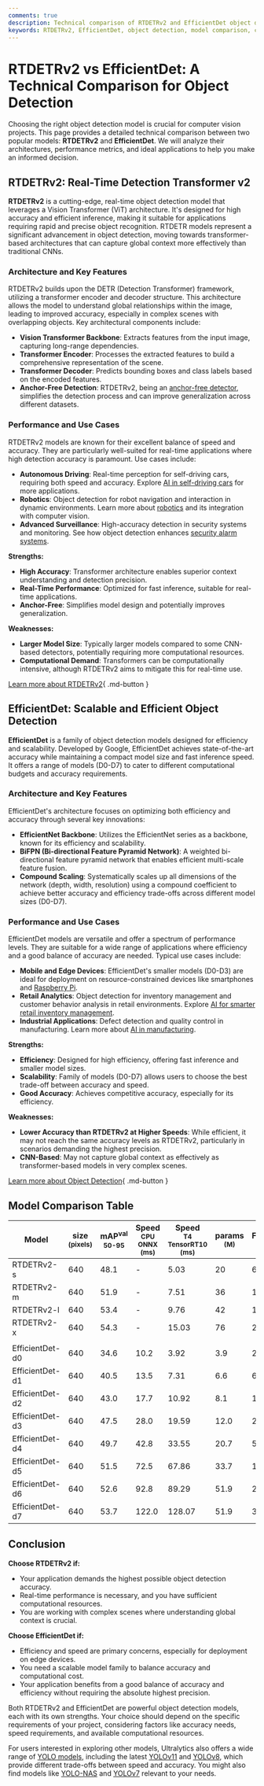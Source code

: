 ```yaml
---
comments: true
description: Technical comparison of RTDETRv2 and EfficientDet object detection models, including architecture, performance, and use cases.
keywords: RTDETRv2, EfficientDet, object detection, model comparison, computer vision, Ultralytics
---
```


# RTDETRv2 vs EfficientDet: A Technical Comparison for Object Detection

Choosing the right object detection model is crucial for computer vision projects. This page provides a detailed technical comparison between two popular models: **RTDETRv2** and **EfficientDet**. We will analyze their architectures, performance metrics, and ideal applications to help you make an informed decision.

<script async src="https://cdn.jsdelivr.net/npm/chart.js@3.9.1/dist/chart.min.js"></script>
<script defer src="../../javascript/benchmark.js"></script>

<canvas id="modelComparisonChart" width="1024" height="400" active-models='["RTDETRv2", "EfficientDet"]'></canvas>

## RTDETRv2: Real-Time Detection Transformer v2

**RTDETRv2** is a cutting-edge, real-time object detection model that leverages a Vision Transformer (ViT) architecture. It's designed for high accuracy and efficient inference, making it suitable for applications requiring rapid and precise object recognition. RTDETR models represent a significant advancement in object detection, moving towards transformer-based architectures that can capture global context more effectively than traditional CNNs.

### Architecture and Key Features

RTDETRv2 builds upon the DETR (Detection Transformer) framework, utilizing a transformer encoder and decoder structure. This architecture allows the model to understand global relationships within the image, leading to improved accuracy, especially in complex scenes with overlapping objects. Key architectural components include:

- **Vision Transformer Backbone**: Extracts features from the input image, capturing long-range dependencies.
- **Transformer Encoder**: Processes the extracted features to build a comprehensive representation of the scene.
- **Transformer Decoder**: Predicts bounding boxes and class labels based on the encoded features.
- **Anchor-Free Detection**: RTDETRv2, being an [anchor-free detector](https://www.ultralytics.com/glossary/anchor-free-detectors), simplifies the detection process and can improve generalization across different datasets.

### Performance and Use Cases

RTDETRv2 models are known for their excellent balance of speed and accuracy. They are particularly well-suited for real-time applications where high detection accuracy is paramount. Use cases include:

- **Autonomous Driving**: Real-time perception for self-driving cars, requiring both speed and accuracy. Explore [AI in self-driving cars](https://www.ultralytics.com/solutions/ai-in-self-driving) for more applications.
- **Robotics**: Object detection for robot navigation and interaction in dynamic environments. Learn more about [robotics](https://www.ultralytics.com/glossary/robotics) and its integration with computer vision.
- **Advanced Surveillance**: High-accuracy detection in security systems and monitoring. See how object detection enhances [security alarm systems](https://docs.ultralytics.com/guides/security-alarm-system/).

**Strengths:**

- **High Accuracy**: Transformer architecture enables superior context understanding and detection precision.
- **Real-Time Performance**: Optimized for fast inference, suitable for real-time applications.
- **Anchor-Free**: Simplifies model design and potentially improves generalization.

**Weaknesses:**

- **Larger Model Size**: Typically larger models compared to some CNN-based detectors, potentially requiring more computational resources.
- **Computational Demand**: Transformers can be computationally intensive, although RTDETRv2 aims to mitigate this for real-time use.

[Learn more about RTDETRv2](https://docs.ultralytics.com/models/rtdetr/){ .md-button }

## EfficientDet: Scalable and Efficient Object Detection

**EfficientDet** is a family of object detection models designed for efficiency and scalability. Developed by Google, EfficientDet achieves state-of-the-art accuracy while maintaining a compact model size and fast inference speed. It offers a range of models (D0-D7) to cater to different computational budgets and accuracy requirements.

### Architecture and Key Features

EfficientDet's architecture focuses on optimizing both efficiency and accuracy through several key innovations:

- **EfficientNet Backbone**: Utilizes the EfficientNet series as a backbone, known for its efficiency and scalability.
- **BiFPN (Bi-directional Feature Pyramid Network)**: A weighted bi-directional feature pyramid network that enables efficient multi-scale feature fusion.
- **Compound Scaling**: Systematically scales up all dimensions of the network (depth, width, resolution) using a compound coefficient to achieve better accuracy and efficiency trade-offs across different model sizes (D0-D7).

### Performance and Use Cases

EfficientDet models are versatile and offer a spectrum of performance levels. They are suitable for a wide range of applications where efficiency and a good balance of accuracy are needed. Typical use cases include:

- **Mobile and Edge Devices**: EfficientDet's smaller models (D0-D3) are ideal for deployment on resource-constrained devices like smartphones and [Raspberry Pi](https://docs.ultralytics.com/guides/raspberry-pi/).
- **Retail Analytics**: Object detection for inventory management and customer behavior analysis in retail environments. Explore [AI for smarter retail inventory management](https://www.ultralytics.com/blog/ai-for-smarter-retail-inventory-management).
- **Industrial Applications**: Defect detection and quality control in manufacturing. Learn more about [AI in manufacturing](https://www.ultralytics.com/solutions/ai-in-manufacturing).

**Strengths:**

- **Efficiency**: Designed for high efficiency, offering fast inference and smaller model sizes.
- **Scalability**: Family of models (D0-D7) allows users to choose the best trade-off between accuracy and speed.
- **Good Accuracy**: Achieves competitive accuracy, especially for its efficiency.

**Weaknesses:**

- **Lower Accuracy than RTDETRv2 at Higher Speeds**: While efficient, it may not reach the same accuracy levels as RTDETRv2, particularly in scenarios demanding the highest precision.
- **CNN-Based**: May not capture global context as effectively as transformer-based models in very complex scenes.

[Learn more about Object Detection](https://www.ultralytics.com/glossary/object-detection){ .md-button }

## Model Comparison Table

| Model           | size<br><sup>(pixels) | mAP<sup>val<br>50-95 | Speed<br><sup>CPU ONNX<br>(ms) | Speed<br><sup>T4 TensorRT10<br>(ms) | params<br><sup>(M) | FLOPs<br><sup>(B) |
| --------------- | --------------------- | -------------------- | ------------------------------ | ----------------------------------- | ------------------ | ----------------- |
| RTDETRv2-s      | 640                   | 48.1                 | -                              | 5.03                                | 20                 | 60                |
| RTDETRv2-m      | 640                   | 51.9                 | -                              | 7.51                                | 36                 | 100               |
| RTDETRv2-l      | 640                   | 53.4                 | -                              | 9.76                                | 42                 | 136               |
| RTDETRv2-x      | 640                   | 54.3                 | -                              | 15.03                               | 76                 | 259               |
|                 |                       |                      |                                |                                     |                    |                   |
| EfficientDet-d0 | 640                   | 34.6                 | 10.2                           | 3.92                                | 3.9                | 2.54              |
| EfficientDet-d1 | 640                   | 40.5                 | 13.5                           | 7.31                                | 6.6                | 6.1               |
| EfficientDet-d2 | 640                   | 43.0                 | 17.7                           | 10.92                               | 8.1                | 11.0              |
| EfficientDet-d3 | 640                   | 47.5                 | 28.0                           | 19.59                               | 12.0               | 24.9              |
| EfficientDet-d4 | 640                   | 49.7                 | 42.8                           | 33.55                               | 20.7               | 55.2              |
| EfficientDet-d5 | 640                   | 51.5                 | 72.5                           | 67.86                               | 33.7               | 130.0             |
| EfficientDet-d6 | 640                   | 52.6                 | 92.8                           | 89.29                               | 51.9               | 226.0             |
| EfficientDet-d7 | 640                   | 53.7                 | 122.0                          | 128.07                              | 51.9               | 325.0             |

## Conclusion

**Choose RTDETRv2 if:**

- Your application demands the highest possible object detection accuracy.
- Real-time performance is necessary, and you have sufficient computational resources.
- You are working with complex scenes where understanding global context is crucial.

**Choose EfficientDet if:**

- Efficiency and speed are primary concerns, especially for deployment on edge devices.
- You need a scalable model family to balance accuracy and computational cost.
- Your application benefits from a good balance of accuracy and efficiency without requiring the absolute highest precision.

Both RTDETRv2 and EfficientDet are powerful object detection models, each with its own strengths. Your choice should depend on the specific requirements of your project, considering factors like accuracy needs, speed requirements, and available computational resources.

For users interested in exploring other models, Ultralytics also offers a wide range of [YOLO models](https://docs.ultralytics.com/models/), including the latest [YOLOv11](https://docs.ultralytics.com/models/yolo11/) and [YOLOv8](https://docs.ultralytics.com/models/yolov8/), which provide different trade-offs between speed and accuracy. You might also find models like [YOLO-NAS](https://docs.ultralytics.com/models/yolo-nas/) and [YOLOv7](https://docs.ultralytics.com/models/yolov7/) relevant to your needs.
